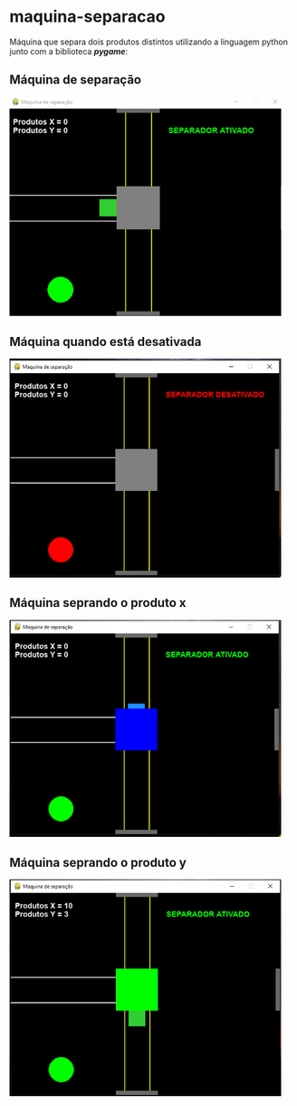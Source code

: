 # maquina-separacao
Máquina que separa dois produtos distintos utilizando a linguagem python junto com a biblioteca ***pygame***:
## Máquina de separação
<img src="https://github.com/miqueiasrodrigues/maquina-separacao/blob/main/assets/images/Animation.gif" width="480">

## Máquina quando está desativada
<img src="https://github.com/miqueiasrodrigues/maquina-separacao/blob/main/assets/images/1.PNG" width="480">

## Máquina seprando o produto x
<img src="https://github.com/miqueiasrodrigues/maquina-separacao/blob/main/assets/images/2.PNG" width="480">

## Máquina seprando o produto y
<img src="https://github.com/miqueiasrodrigues/maquina-separacao/blob/main/assets/images/3.PNG" width="480">
